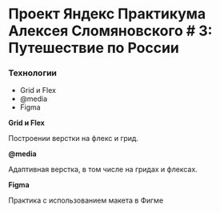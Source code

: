 # Проект Яндекс Практикума Алексея Сломяновского # 3: Путешествие по России

### Технологии
* Grid и Flex
* @media
* Figma

**Grid и Flex**

Построении верстки на флекс и грид.

**@media**

Адаптивная верстка, в том числе на гридах и флексах.

**Figma**

Практика с использованием макета в Фигме
